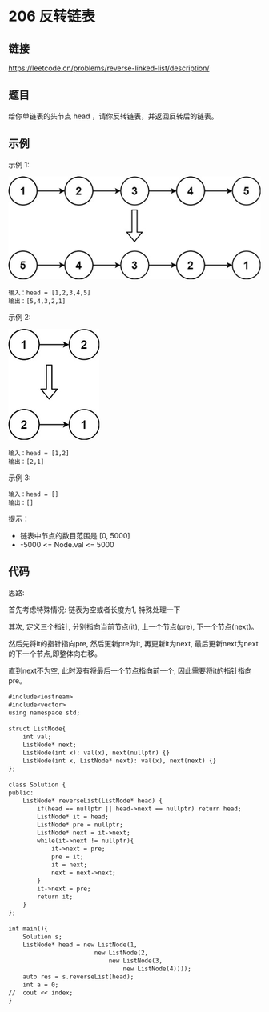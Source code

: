 # 206 反转链表
## 链接
https://leetcode.cn/problems/reverse-linked-list/description/

## 题目 
给你单链表的头节点 head ，请你反转链表，并返回反转后的链表。

## 示例
示例 1:

![](img/3example1.jpg)
```
输入：head = [1,2,3,4,5]
输出：[5,4,3,2,1]
```
示例 2:

![](img/3example2.jpg)
```
输入：head = [1,2]
输出：[2,1]
```
示例 3:
```
输入：head = []
输出：[]
```

提示：

- 链表中节点的数目范围是 [0, 5000]
- -5000 <= Node.val <= 5000

## 代码
思路:

首先考虑特殊情况: 链表为空或者长度为1, 特殊处理一下

其次, 定义三个指针, 分别指向当前节点(it), 上一个节点(pre), 下一个节点(next)。

然后先将it的指针指向pre, 然后更新pre为it, 再更新it为next, 最后更新next为next的下一个节点,即整体向右移。

直到next不为空, 此时没有将最后一个节点指向前一个, 因此需要将it的指针指向pre。

```
#include<iostream>
#include<vector>
using namespace std;

struct ListNode{
    int val;
    ListNode* next;
    ListNode(int x): val(x), next(nullptr) {}
    ListNode(int x, ListNode* next): val(x), next(next) {}
};

class Solution {
public:
    ListNode* reverseList(ListNode* head) {
        if(head == nullptr || head->next == nullptr) return head;
        ListNode* it = head;
        ListNode* pre = nullptr;
        ListNode* next = it->next;
        while(it->next != nullptr){
            it->next = pre;
            pre = it;
            it = next;
            next = next->next;
        }
        it->next = pre;
        return it;
    }
};

int main(){
    Solution s;
    ListNode* head = new ListNode(1,
                        new ListNode(2,
                            new ListNode(3,
                                new ListNode(4))));
    auto res = s.reverseList(head);
    int a = 0;
//  cout << index;
}
```